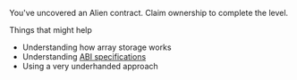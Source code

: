 You've uncovered an Alien contract. Claim ownership to complete the level.

  Things that might help

+ Understanding how array storage works
+ Understanding [ABI specifications](https://solidity.readthedocs.io/en/v0.4.21/abi-spec.html)
+ Using a very underhanded approach